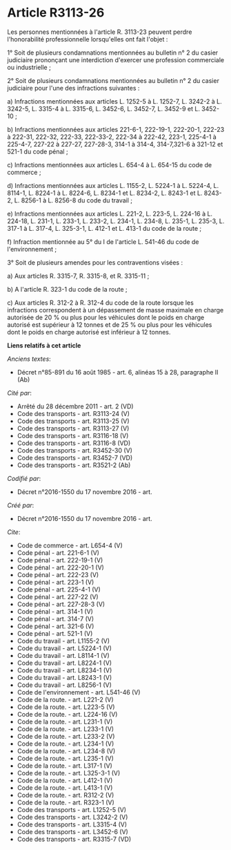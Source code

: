 # Article R3113-26

Les personnes mentionnées à l'article R. 3113-23 peuvent perdre l'honorabilité professionnelle lorsqu'elles ont fait
l'objet : 

1° Soit de plusieurs condamnations mentionnées au bulletin n° 2 du casier judiciaire prononçant une interdiction d'exercer
une profession commerciale ou industrielle ; 

2° Soit de plusieurs condamnations mentionnées au bulletin n° 2 du casier judiciaire pour l'une des infractions suivantes : 

a) Infractions mentionnées aux articles L. 1252-5 à L. 1252-7, L. 3242-2 à L. 3242-5, L. 3315-4 à L. 3315-6, L. 3452-6, L.
3452-7, L. 3452-9 et L. 3452-10 ; 

b) Infractions mentionnées aux articles 221-6-1, 222-19-1, 222-20-1, 222-23 à 222-31, 222-32, 222-33, 222-33-2, 222-34 à
222-42, 223-1, 225-4-1 à 225-4-7, 227-22 à 227-27, 227-28-3, 314-1 à 314-4, 314-7,321-6 à 321-12 et 521-1 du code pénal ; 

c) Infractions mentionnées aux articles L. 654-4 à L. 654-15 du code de commerce ; 

d) Infractions mentionnées aux articles L. 1155-2, L. 5224-1 à L. 5224-4, L. 8114-1, L. 8224-1 à L. 8224-6, L. 8234-1 et L.
8234-2, L. 8243-1 et L. 8243-2, L. 8256-1 à L. 8256-8 du code du travail ; 

e) Infractions mentionnées aux articles L. 221-2, L. 223-5, L. 224-16 à L. 224-18, L. 231-1, L. 233-1, L. 233-2, L. 234-1, L.
234-8, L. 235-1, L. 235-3, L. 317-1 à L. 317-4, L. 325-3-1, L. 412-1 et L. 413-1 du code de la route ; 

f) Infraction mentionnée au 5° du I de l'article L. 541-46 du code de l'environnement ; 

3° Soit de plusieurs amendes pour les contraventions visées : 

a) Aux articles R. 3315-7, R. 3315-8, et R. 3315-11 ; 

b) A l'article R. 323-1 du code de la route ; 

c) Aux articles R. 312-2 à R. 312-4 du code de la route lorsque les infractions correspondent à un dépassement de masse
maximale en charge autorisée de 20 % ou plus pour les véhicules dont le poids en charge autorisé est supérieur à 12 tonnes et
de 25 % ou plus pour les véhicules dont le poids en charge autorisé est inférieur à 12 tonnes.

**Liens relatifs à cet article**

_Anciens textes_:

  - Décret n°85-891 du 16 août 1985 - art. 6, alinéas 15 à 28, paragraphe II  (Ab)

_Cité par_:

  - Arrêté du 28 décembre 2011 - art. 2 (VD)
  - Code des transports - art. R3113-24 (V)
  - Code des transports - art. R3113-25 (V)
  - Code des transports - art. R3113-27 (V)
  - Code des transports - art. R3116-18 (V)
  - Code des transports - art. R3116-8 (VD)
  - Code des transports - art. R3452-30 (V)
  - Code des transports - art. R3452-7 (VD)
  - Code des transports - art. R3521-2 (Ab)

_Codifié par_:

  - Décret n°2016-1550 du 17 novembre 2016 - art.

_Créé par_:

  - Décret n°2016-1550 du 17 novembre 2016 - art.

_Cite_:

  - Code de commerce - art. L654-4 (V)
  - Code pénal - art. 221-6-1 (V)
  - Code pénal - art. 222-19-1 (V)
  - Code pénal - art. 222-20-1 (V)
  - Code pénal - art. 222-23 (V)
  - Code pénal - art. 223-1 (V)
  - Code pénal - art. 225-4-1 (V)
  - Code pénal - art. 227-22 (V)
  - Code pénal - art. 227-28-3 (V)
  - Code pénal - art. 314-1 (V)
  - Code pénal - art. 314-7 (V)
  - Code pénal - art. 321-6 (V)
  - Code pénal - art. 521-1 (V)
  - Code du travail - art. L1155-2 (V)
  - Code du travail - art. L5224-1 (V)
  - Code du travail - art. L8114-1 (V)
  - Code du travail - art. L8224-1 (V)
  - Code du travail - art. L8234-1 (V)
  - Code du travail - art. L8243-1 (V)
  - Code du travail - art. L8256-1 (V)
  - Code de l'environnement - art. L541-46 (V)
  - Code de la route. - art. L221-2 (V)
  - Code de la route. - art. L223-5 (V)
  - Code de la route. - art. L224-16 (V)
  - Code de la route. - art. L231-1 (V)
  - Code de la route. - art. L233-1 (V)
  - Code de la route. - art. L233-2 (V)
  - Code de la route. - art. L234-1 (V)
  - Code de la route. - art. L234-8 (V)
  - Code de la route. - art. L235-1 (V)
  - Code de la route. - art. L317-1 (V)
  - Code de la route. - art. L325-3-1 (V)
  - Code de la route. - art. L412-1 (V)
  - Code de la route. - art. L413-1 (V)
  - Code de la route. - art. R312-2 (V)
  - Code de la route. - art. R323-1 (V)
  - Code des transports - art. L1252-5 (V)
  - Code des transports - art. L3242-2 (V)
  - Code des transports - art. L3315-4 (V)
  - Code des transports - art. L3452-6 (V)
  - Code des transports - art. R3315-7 (VD)
